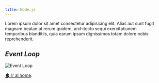 ```yaml
---
title: Node.js
---
```


Lorem ipsum dolor sit amet consectetur adipisicing elit. Alias aut sunt fugit magnam beatae at rerum quidem, architecto sequi exercitationem temporibus blanditiis, quia earum ipsum dignissimos totam dolore nobis reprehenderit.

## _Event Loop_

![Event Loop](https://jonmircha.com/img/blog/event-loop-nodejs.gif)

[🏠 Ir al home](/).